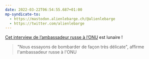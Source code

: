 ```yaml
---
date: 2022-03-22T06:54:55.687+01:00
mp-syndicate-to:
  - https://mastodon.alienlebarge.ch/@alienlebarge
  - https://twitter.com/alienlebarge
---
```

[Cet interview de l’ambassadeur russe à l’ONU](https://www.rts.ch/info/monde/12959213-nous-essayons-de-bombarder-de-facon-tres-delicate-affirme-lambassadeur-russe-a-lonu.html) est lunaire !

> "Nous essayons de bombarder de façon très délicate", affirme l'ambassadeur russe à l'ONU
